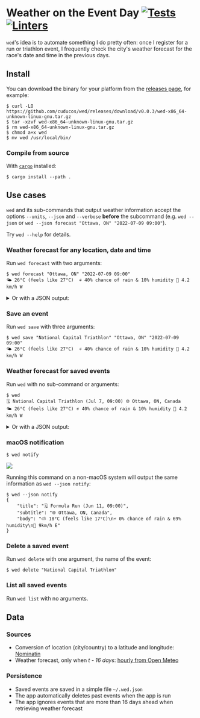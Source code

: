 # Weather on the Event Day [![Tests](https://github.com/cuducos/wed/actions/workflows/tests.yml/badge.svg)](https://github.com/cuducos/wed/actions/workflows/tests.yml) [![Linters](https://github.com/cuducos/wed/actions/workflows/linters.yml/badge.svg)](https://github.com/cuducos/wed/actions/workflows/linters.yml)

`wed`'s idea is to automate something I do pretty often: once I register for a run or triathlon event, I frequently check the city's weather forecast for the race's date and time in the previous days.

## Install

You can download the binary for your platform from the [releases page](https://github.com/cuducos/wed/releases), for example:

```console
$ curl -LO https://github.com/cuducos/wed/releases/download/v0.0.3/wed-x86_64-unknown-linux-gnu.tar.gz
$ tar -xzvf wed-x86_64-unknown-linux-gnu.tar.gz
$ rm wed-x86_64-unknown-linux-gnu.tar.gz
$ chmod a+x wed
$ mv wed /usr/local/bin/
```

### Compile from source

With [`cargo`](https://www.rust-lang.org/) installed:

```console
$ cargo install --path .
```

## Use cases

`wed` and its sub-commands that output weather information accept the options `--units`, `--json` and `--verbose` **before** the subcommand (e.g. `wed --json` or `wed --json forecast "Ottawa, ON" "2022-07-09 09:00"`).

Try `wed --help` for details.

### Weather forecast for any location, date and time

Run `wed forecast` with two arguments:

```console
$ wed forecast "Ottawa, ON" "2022-07-09 09:00"
🌤 26°C (feels like 27°C)  ☔ 40% chance of rain & 10% humidity 💨 4.2 km/h W
```

<details>

<summary>Or with a JSON output:</summary>

```console
$ wed --json forecast "Ottawa, ON" "2022-07-09 09:00"
{
    "name": null,
    "location": "Ottawa, CA",
    "units": "Metric",
    "icon": "\u26c5",
    "date": "2023-05-28 07:00:00",
    "weather_code": 3,
    "probability_of_precipitation": 13,
    "temperature": 17.4,
    "feels_like": 17.8,
    "humidity": 90,
    "wind_speed": 10.8,
    "wind_direction": 244
}
```

</details>

### Save an event

Run `wed save` with three arguments:

```console
$ wed save "National Capital Triathlon" "Ottawa, ON" "2022-07-09 09:00"
🌤 26°C (feels like 27°C)  ☔ 40% chance of rain & 10% humidity 💨 4.2 km/h W
```

### Weather forecast for saved events

Run `wed` with no sub-command or arguments:

```console
$ wed
🗓 National Capital Triathlon (Jul 7, 09:00) 🌐 Ottawa, ON, Canada
🌤 26°C (feels like 27°C) ☔ 40% chance of rain & 10% humidity 💨 4.2 km/h W
```

<details>

<summary>Or with a JSON output:</summary>

```console
$ wed --json
[
    {
        "name": null,
        "location": "Ottawa, CA",
        "units": "Metric",
        "icon": "\u26c5",
        "date": "2023-05-28 07:00:00",
        "weather_code": 3,
        "probability_of_precipitation": 13,
        "temperature": 17.4,
        "feels_like": 17.8,
        "humidity": 90,
        "wind_speed": 10.8,
        "wind_direction": 244
    }
]
```

</details>

### macOS notification

```console
$ wed notify
```

[![](https://i.imgur.com/0tZjOVS.png)](https://imgur.com/a/pitcf3k)

Running this command on a non-macOS system will output the same information as `wed --json notify`:

```console
$ wed --json notify
{
    "title": "🗓️ Formula Run (Jun 11, 09:00)",
    "subtitle": "🌐 Ottawa, ON, Canada",
    "body": "⛅ 18°C (feels like 17°C)\n☔ 0% chance of rain & 69% humidity\n💨 9km/h E"
}
```

### Delete a saved event

Run `wed delete` with one argument, the name of the event:

```console
$ wed delete "National Capital Triathlon"
```

### List all saved events

Run `wed list` with no arguments.

## Data

### Sources

* Conversion of location (city/country) to a latitude and longitude: [Nominatin](https://wiki.openstreetmap.org/wiki/Nominatim)
* Weather forecast, only when _t - 16 days_: [hourly from Open Meteo](https://open-meteo.com/en/docs)

### Persistence

* Saved events are saved in a simple file `~/.wed.json`
* The app automatically deletes past events when the app is run
* The app ignores events that are more than 16 days ahead when retrieving weather forecast
